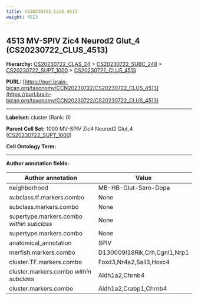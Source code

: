 ```yaml
---
title: CS20230722_CLUS_4513
weight: 4513
---
```

## 4513 MV-SPIV Zic4 Neurod2 Glut_4 (CS20230722_CLUS_4513)
<b>Hierarchy: </b>
[CS20230722_CLAS_24](../CS20230722_CLAS_24) >
[CS20230722_SUBC_248](../CS20230722_SUBC_248) >
[CS20230722_SUPT_1000](../CS20230722_SUPT_1000) >
[CS20230722_CLUS_4513](../CS20230722_CLUS_4513)

**PURL:** [https://purl.brain-bican.org/taxonomy/CCN20230722/CS20230722_CLUS_4513](https://purl.brain-bican.org/taxonomy/CCN20230722/CS20230722_CLUS_4513)

---


**Labelset:** cluster (Rank: 0)

**Parent Cell Set:** 1000 MV-SPIV Zic4 Neurod2 Glut_4 ([CS20230722_SUPT_1000](../CS20230722_SUPT_1000))



**Cell Ontology Term:** 

[MARKER GENES.]: #


---

[TRANSFERRED ANNOTATIONS.]: #


[AUTHOR ANNOTATION FIELDS.]: #


**Author annotation fields:**

| Author annotation | Value |
|-------------------|-------|
|neighborhood|MB-HB-Glut-Sero-Dopa|
|subclass.tf.markers.combo|None|
|subclass.markers.combo|None|
|supertype.markers.combo _within subclass_|None|
|supertype.markers.combo|None|
|anatomical_annotation|SPIV|
|merfish.markers.combo|D130009I18Rik,Crh,Cgnl1,Nrp1|
|cluster.TF.markers.combo|Foxd3,Nr4a2,Sall3,Hoxc4|
|cluster.markers.combo _within subclass_|Aldh1a2,Chrnb4|
|cluster.markers.combo|Aldh1a2,Crabp1,Chrnb4|
